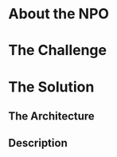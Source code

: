 <h1>About the NPO</h1>

<h1>The Challenge</h1>

<h1> The Solution </h1>
<h2> The Architecture </h2>

<h2> Description </h2>
